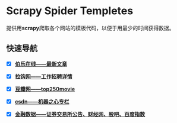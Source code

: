# Scrapy Spider Templetes
提供用**scrapy**爬取各个网站的模板代码，以便于用最少的时间获得数据。

## 快速导航

- [x] [**伯乐在线——最新文章**](https://github.com/conghuaicai/happy-spiders/tree/master/scrapy_templates/jobbole)
- [x] [**拉钩网——工作招聘详情**](https://github.com/conghuaicai/happy-spiders/tree/master/scrapy_templates/lagou)
- [x] [**豆瓣网——top250movie**](https://github.com/conghuaicai/happy-spiders/tree/master/scrapy_templates/douban)
- [x] [**csdn——机器之心专栏**](https://github.com/conghuaicai/happy-spiders/tree/master/scrapy_templates/csdnblog)
- [x] [**金融数据——证券交易所公告、财经网、股吧、百度指数**](https://github.com/conghuaicai/happy-spiders/tree/master/scrapy_templates/finance)

